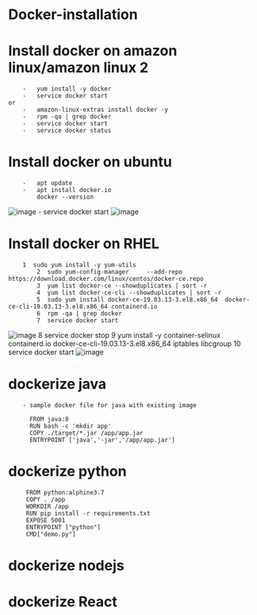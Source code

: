 # Docker-installation

#	Install docker on amazon linux/amazon linux 2
		-	yum install -y docker 
		-	service docker start
	or
		-	amazon-linux-extras install docker -y
		-	rpm -qa | grep docker
		-	service docker start
		-	service docker status
		
#	Install docker on ubuntu
		- 	apt update
		-	apt install docker.io
			docker --version
![image](https://user-images.githubusercontent.com/54719289/105640081-1847be80-5ea2-11eb-97d9-e0257227f235.png)
		-	service docker start
![image](https://user-images.githubusercontent.com/54719289/105640166-842a2700-5ea2-11eb-9c88-74c64bb11571.png)
	
		
#	Install docker on RHEL
	
	
   	 	1  sudo yum install -y yum-utils
    		2  sudo yum-config-manager     --add-repo     https://download.docker.com/linux/centos/docker-ce.repo
    		3  yum list docker-ce --showduplicates | sort -r
    		4  yum list docker-ce-cli --showduplicates | sort -r
    		5  sudo yum install docker-ce-19.03.13-3.el8.x86_64  docker-ce-cli-19.03.13-3.el8.x86_64 containerd.io
    		6  rpm -qa | grep docker
    		7  service docker start
![image](https://user-images.githubusercontent.com/54719289/105912370-64853100-6051-11eb-9cab-94d5060c5a83.png)
		8  service docker stop
    		9  yum install -y container-selinux containerd.io docker-ce-cli-19.03.13-3.el8.x86_64 iptables libcgroup
		10 service docker start
![image](https://user-images.githubusercontent.com/54719289/105912495-8e3e5800-6051-11eb-9e6b-6f04831b5a8f.png)


#	dockerize java
		- sample docker file for java with existing image
		  
		  FROM java:8
		  RUN bash -c 'mkdir app'
		  COPY ./target/*.jar /app/app.jar
		  ENTRYPOINT ['java','-jar','/app/app.jar']	
			
#	dockerize python
		
		 FROM python:alphine3.7
		 COPY . /app
		 WORKDIR /app
		 RUN pip install -r requirements.txt
		 EXPOSE 5001
		 ENTRYPOINT ["python"]
		 CMD["demo.py"]
		 
#	dockerize nodejs

#	dockerize React
